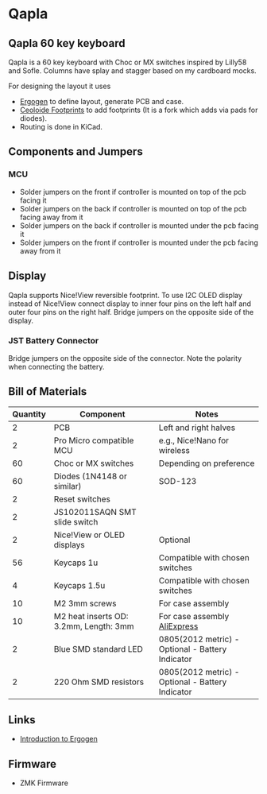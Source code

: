 # Qapla

## Qapla 60 key keyboard

Qapla is a 60 key keyboard with Choc or MX switches inspired by Lilly58 and Sofle. Columns have splay and stagger based on my cardboard mocks.

For designing the layout it uses

* [Ergogen](https://github.com/ergogen/ergogen) to define layout, generate PCB and case.
* [Ceoloide Footprints](https://github.com/achamian/ergogen-footprints/tree/diode_via_connections) to add footprints (It is a fork which adds via pads for diodes).
* Routing is done in KiCad.

## Components and Jumpers

### MCU

* Solder jumpers on the front if controller is mounted on top of the pcb facing it
* Solder jumpers on the back if controller is mounted on top of the pcb facing away from it
* Solder jumpers on the back if controller is mounted under the pcb facing it
* Solder jumpers on the front if controller is mounted under the pcb facing away from it

## Display

Qapla supports Nice!View reversible footprint. To use I2C OLED display instead of Nice!View connect display to inner four pins on the left half and outer four pins on the right half. Bridge jumpers on the opposite side of the display.

### JST Battery Connector

Bridge jumpers on the opposite side of the connector. Note the polarity when connecting the battery.

## Bill of Materials

| Quantity | Component | Notes |
|----------|-----------|-------|
| 2 | PCB | Left and right halves |
| 2 | Pro Micro compatible MCU | e.g., Nice!Nano for wireless |
| 60 | Choc or MX switches | Depending on preference |
| 60 | Diodes (1N4148 or similar) | SOD-123 |
| 2 | Reset switches | |
| 2 | JS102011SAQN SMT slide switch | |
| 2 | Nice!View or OLED displays | Optional |
| 56 | Keycaps 1u | Compatible with chosen switches |
| 4 | Keycaps 1.5u | Compatible with chosen switches |
| 10 | M2 3mm screws | For case assembly |
| 10 | M2 heat inserts OD: 3.2mm, Length: 3mm | For case assembly [AliExpress](https://vi.aliexpress.com/item/1005003582355741.html)|
| 2 | Blue SMD standard LED | 0805(2012 metric) - Optional - Battery Indicator|
| 2 | 220 Ohm SMD resistors | 0805(2012 metric) - Optional - Battery Indicator|

## Links

* [Introduction to Ergogen](https://flatfootfox.com/ergogen-introduction/)

## Firmware

* ZMK Firmware
